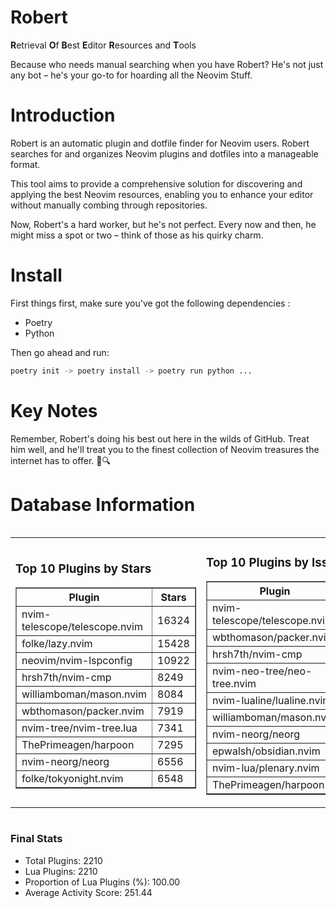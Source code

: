 # Robert

**R**etrieval
**O**f
**B**est
**E**ditor
**R**esources and
**T**ools

Because who needs manual searching when you have Robert?
He's not just any bot – he's your go-to for hoarding all the Neovim Stuff.

# Introduction
Robert is an automatic plugin and dotfile finder for Neovim users. Robert searches for and organizes Neovim plugins and dotfiles into a manageable format.

This tool aims to provide a comprehensive solution for discovering and applying the best Neovim resources, enabling you to enhance your editor without manually combing through repositories.

Now, Robert's a hard worker, but he's not perfect. Every now and then, he might miss a spot or two – think of those as his quirky charm. 

# Install
 First things first, make sure you've got the following dependencies :
  - Poetry 
  - Python 

Then go ahead and run:

```bash
poetry init -> poetry install -> poetry run python ...
```
# Key Notes

Remember, Robert's doing his best out here in the wilds of GitHub. Treat him well, and he'll treat you to the finest collection of Neovim treasures the internet has to offer. 🎩🔍


# Database Information

<div style='display:flex;flex-direction:row;justify-content:space-between;'><table><tr><td><h3>Top 10 Plugins by Stars</h3><table border="1"><tr><th>Plugin</th><th>Stars</th></tr><tr><td>nvim-telescope/telescope.nvim</td><td>16324</td></tr><tr><td>folke/lazy.nvim</td><td>15428</td></tr><tr><td>neovim/nvim-lspconfig</td><td>10922</td></tr><tr><td>hrsh7th/nvim-cmp</td><td>8249</td></tr><tr><td>williamboman/mason.nvim</td><td>8084</td></tr><tr><td>wbthomason/packer.nvim</td><td>7919</td></tr><tr><td>nvim-tree/nvim-tree.lua</td><td>7341</td></tr><tr><td>ThePrimeagen/harpoon</td><td>7295</td></tr><tr><td>nvim-neorg/neorg</td><td>6556</td></tr><tr><td>folke/tokyonight.nvim</td><td>6548</td></tr></table></td><td><h3>Top 10 Plugins by Issues</h3><table border="1"><tr><th>Plugin</th><th>Issues</th></tr><tr><td>nvim-telescope/telescope.nvim</td><td>396</td></tr><tr><td>wbthomason/packer.nvim</td><td>307</td></tr><tr><td>hrsh7th/nvim-cmp</td><td>291</td></tr><tr><td>nvim-neo-tree/neo-tree.nvim</td><td>238</td></tr><tr><td>nvim-lualine/lualine.nvim</td><td>235</td></tr><tr><td>williamboman/mason.nvim</td><td>217</td></tr><tr><td>nvim-neorg/neorg</td><td>187</td></tr><tr><td>epwalsh/obsidian.nvim</td><td>176</td></tr><tr><td>nvim-lua/plenary.nvim</td><td>150</td></tr><tr><td>ThePrimeagen/harpoon</td><td>126</td></tr></table></td><td><h3>Top 10 Plugins by Forks</h3><table border="1"><tr><th>Plugin</th><th>Forks</th></tr><tr><td>neovim/nvim-lspconfig</td><td>2102</td></tr><tr><td>nvim-telescope/telescope.nvim</td><td>849</td></tr><tr><td>nvim-tree/nvim-tree.lua</td><td>610</td></tr><tr><td>nvim-lualine/lualine.nvim</td><td>474</td></tr><tr><td>folke/tokyonight.nvim</td><td>441</td></tr><tr><td>hrsh7th/nvim-cmp</td><td>411</td></tr><tr><td>ThePrimeagen/harpoon</td><td>384</td></tr><tr><td>folke/lazy.nvim</td><td>373</td></tr><tr><td>jackMort/ChatGPT.nvim</td><td>321</td></tr><tr><td>nvimdev/lspsaga.nvim</td><td>289</td></tr></table></td></tr></table></div>

### Final Stats
- Total Plugins: 2210
- Lua Plugins: 2210
- Proportion of Lua Plugins (%): 100.00
- Average Activity Score: 251.44
